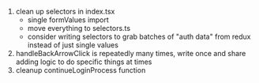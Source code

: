 1) clean up selectors in index.tsx
   - single formValues import
   - move everything to selectors.ts
   - consider writing selectors to grab batches of "auth data" from redux instead of just single values
2) handleBackArrowClick is repeatedly many times, write once and share adding logic to do specific things at times
3) cleanup continueLoginProcess function